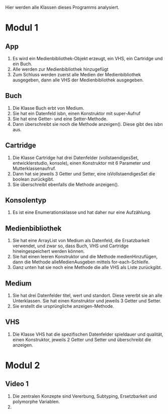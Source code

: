 Hier werden alle Klassen dieses Programms analysiert.

# Modul 1

## App
1. Es wird ein Medienbibliothek-Objekt erzeugt, ein VHS, ein Cartridge und ein Buch.
2. Alle werden zur Medienbibliothek hinzugefügt
3. Zum Schluss werden zuerst alle Medien der Medienbibliothek ausgegeben, dann alle VHS der Medienbibliothek ausgegeben.

## Buch
1. Die Klasse Buch erbt von Medium.
2. Sie hat ein Datenfeld isbn, einen Konstruktor mit super-Aufruf
3. Sie hat eine Getter- und eine Setter-Methode. 
4. Dann überschreibt sie noch die Methode anzeigen(). Diese gibt des isbn aus.

## Cartridge
1. Die Klasse Cartridge hat drei Datenfelder (vollstaendigesSet, entwicklerstudio, konsole), einen Konstruktor mit 6 Parameter und Mutterklassenaufruf.
2. Dann hat sie jeweils 3 Getter und Setter, eine isVollstaendigesSet die boolean zurückgibt.
3. Sie überschreibt ebenfalls die Methode anzeigen().

## Konsolentyp
1. Es ist eine Enumerationsklasse und hat daher nur eine Aufzählung.

## Medienbibliothek
1. Sie hat eine ArrayList von Medium als Datenfeld, die Ersatzbarkeit verwendet, und zwar so, dass Buch, VHS und Cartridge hineingespeichert werden können.
2. Sie hat einen leeren Konstruktor und die Methode medienHinzufügen, dann die Methode alleMedienAusgeben mittels for-each-Schleife. 
3. Ganz unten hat sie noch eine Methode die alle VHS als Liste zurückgibt.

## Medium
1. Sie hat drei Datenfelder titel, wert und standort. Diese vererbt sie an alle Unterklassen. Sie hat einen Konstruktor und jeweils 3 Getter und Setter.
2. Sie erstellt die ursprüngliche anzeigen-Methode.

## VHS
1. Die Klasse VHS hat die spezifischen Datenfelder spieldauer und qualität, einen Konstruktor, jeweils 2 Getter und Setter und überschreibt die anzeigen.

# Modul 2
## Video 1
1. Die zentralen Konzepte sind Vererbung, Subtyping, Ersetzbarkeit und polymorphe Variablen.
2. 